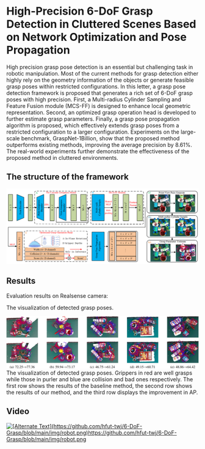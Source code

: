 # High-Precision 6-DoF Grasp Detection in Cluttered Scenes Based on Network Optimization and Pose Propagation

High precision grasp pose detection is an essential but challenging task in robotic manipulation. Most of the current methods for grasp detection either highly rely on the geometry information of the objects or generate feasible grasp poses within restricted configurations. In this letter, a grasp pose detection framework is proposed that generates a rich set of 6-DoF grasp poses with high precision. First, a Multi-radius Cylinder Sampling and Feature Fusion module (MCS-FF) is designed to enhance local geometric representation. Second, an optimized grasp operation head is developed to further estimate grasp parameters. Finally, a grasp pose propagation algorithm is proposed, which effectively extends grasp poses from a restricted configuration to a larger configuration. Experiments on the large-scale benchmark, GraspNet-1Billion, show that the proposed method outperforms existing methods, improving the average precision by 8.61%. The real-world experiments further demonstrate the effectiveness of the proposed method in cluttered environments.

The structure of the framework
-----

![image](https://github.com/WenJunTang2000/6-DoF-Grasp/blob/main/img/structure.png)

Results
-----
Evaluation results on Realsense camera:

The visualization of detected grasp poses. 

![image](https://github.com/WenJunTang2000/6-DoF-Grasp/blob/main/img/vis.png)
The visualization of detected grasp poses. Grippers in red are well grasps while those in purler and blue are collision and bad ones respectively. The first row shows the results of the baseline method, the second row shows the results of our method, and the third row displays the improvement in AP.

Video
-----

<a href="{[video-url](https://www.youtube.com/watch?v=1tujD3aQM0I)}" title="Link Title"><img src="{[image-url](https://github.com/hfut-twj/6-DoF-Grasp/blob/main/img/robot.png)https://github.com/hfut-twj/6-DoF-Grasp/blob/main/img/robot.png}" alt="[Alternate Text](https://github.com/hfut-twj/6-DoF-Grasp/blob/main/img/robot.png)https://github.com/hfut-twj/6-DoF-Grasp/blob/main/img/robot.png" /></a>

